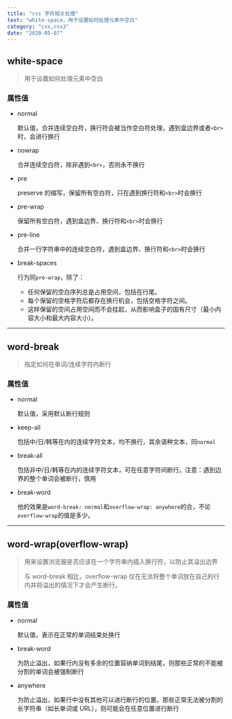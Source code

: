 ```yaml
---
title: "css 字符相关处理"
text: "white-space，用于设置如何处理元素中空白"
category: "css,css3"
date: "2020-05-07"
---
```


## white-space

> 用于设置如何处理元素中空白

### 属性值

- normal

  默认值，合并连续空白符，换行符会被当作空白符处理，遇到盒边界或者`<br>`时，会进行换行

- nowrap

  合并连续空白符，除非遇到`<br>`，否则永不换行

- pre

  preserve 的缩写，保留所有空白符，只在遇到换行符和`<br>`时会换行

- pre-wrap

  保留所有空白符，遇到盒边界、换行符和`<br>`时会换行

- pre-line

  合并一行字符串中的连续空白符，遇到盒边界、换行符和`<br>`时会换行

- break-spaces

  行为同`pre-wrap`，除了：

  - 任何保留的空白序列总是占用空间，包括在行尾。
  - 每个保留的空格字符后都存在换行机会，包括空格字符之间。
  - 这样保留的空间占用空间而不会挂起，从而影响盒子的固有尺寸（最小内容大小和最大内容大小）。

---

## word-break

> 指定如何在单词/连续字符内断行

### 属性值

- normal

  默认值，采用默认断行规则

- keep-all

  包括中/日/韩等在内的连续字符文本，均不换行，其余语种文本，同`normal`

- break-all

  包括非中/日/韩等在内的连续字符文本，可在任意字符间断行。注意：遇到边界的整个单词会被断行，慎用

- break-word

  他的效果是`word-break: normal`和`overflow-wrap: anywhere`的合，不论`overflow-wrap`的值是多少。

---

## word-wrap(overflow-wrap)

> 用来设置浏览器是否应该在一个字符串内插入换行符，以防止其溢出边界
>
> 与 word-break 相比，overflow-wrap 仅在无法将整个单词放在自己的行内并将溢出的情况下才会产生断行。

### 属性值

- normal

  默认值，表示在正常的单词结束处换行

- break-word

  为防止溢出，如果行内没有多余的位置容纳单词到结尾，则那些正常的不能被分割的单词会被强制断行

- anywhere

  为防止溢出，如果行中没有其他可以进行断行的位置，那些正常无法被分割的长字符串（如长单词或 URL），则可能会在任意位置进行断行
